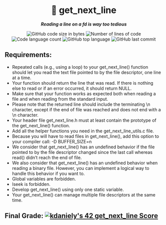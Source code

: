 <h1 align="center">
	📖 get_next_line
</h1>

<p align="center">
	<b><i>Reading a line on a fd is way too tedious</i></b><br>
</p>

<p align="center">
	<img alt="GitHub code size in bytes" src="https://img.shields.io/github/languages/code-size/KarenDanielyan/get_next_line?style=flat-square" />
	<img alt="Number of lines of code" src="https://img.shields.io/tokei/lines/github/KarenDanielyan/get_next_line?color=red&style=flat-square" />
	<img alt="Code language count" src="https://img.shields.io/github/languages/count/KarenDanielyan/get_next_line?color=style=flat-square" />
	<img alt="GitHub top language" src="https://img.shields.io/github/languages/top/KarenDanielyan/get_next_line?color=yellow&style=flat-square" />
	<img alt="GitHub last commit" src="https://img.shields.io/github/last-commit/KarenDanielyan/get_next_line?color=green&style=flat-square" />
</p>

## Requirements:

* Repeated calls (e.g., using a loop) to your get_next_line() function should let you read the text file pointed to by the file descriptor, one line at a time.
* Your function should return the line that was read. If there is nothing else to read or if an error occurred, it should return NULL.
* Make sure that your function works as expected both when reading a file and when reading from the standard input.
* Please note that the returned line should include the terminating \n character, except if the end of file was reached and does not end with a \n character.
* Your header file get_next_line.h must at least contain the prototype of the get_next_line() function.
* Add all the helper functions you need in the get_next_line_utils.c file.
* Because you will have to read files in get_next_line(), add this option to your compiler call: -D BUFFER_SIZE=n
* We consider that get_next_line() has an undefined behavior if the file pointed to by the file descriptor changed since the last call whereas read() didn’t reach the end of file.
* We also consider that get_next_line() has an undefined behavior when reading a binary file. However, you can implement a logical way to handle this behavior if you want to.
* Global variables are forbidden.
* lseek is forbidden.
* Develop get_next_line() using only one static variable.
* Your get_next_line() can manage multiple file descriptors at the same time.

## Final Grade: [![kdaniely's 42 get_next_line Score](https://badge42.vercel.app/api/v2/cldiw2g0k01220fl8ferid3xf/project/2940576)](https://github.com/JaeSeoKim/badge42)
